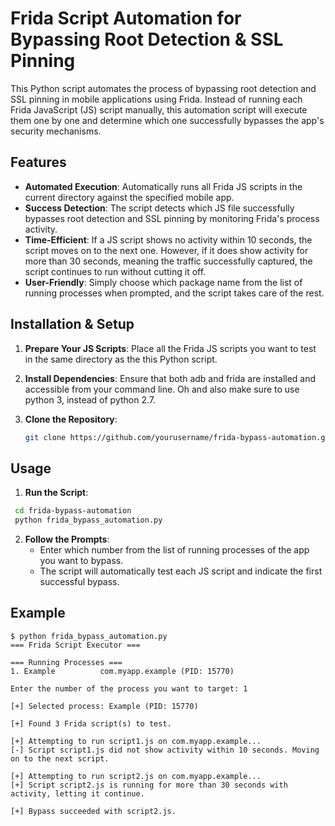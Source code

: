 # **Frida Script Automation for Bypassing Root Detection & SSL Pinning**

This Python script automates the process of bypassing root detection and SSL pinning in mobile applications using Frida. Instead of running each Frida JavaScript (JS) script manually, this automation script will execute them one by one and determine which one successfully bypasses the app's security mechanisms.

## **Features**

- **Automated Execution**: Automatically runs all Frida JS scripts in the current directory against the specified mobile app.
- **Success Detection**: The script detects which JS file successfully bypasses root detection and SSL pinning by monitoring Frida's process activity.
- **Time-Efficient**: If a JS script shows no activity within 10 seconds, the script moves on to the next one. However, if it does show activity for more than 30 seconds, meaning the traffic successfully captured, the script continues to run without cutting it off.
- **User-Friendly**: Simply choose which package name from the list of running processes when prompted, and the script takes care of the rest.

## **Installation & Setup**

1. **Prepare Your JS Scripts**:
Place all the Frida JS scripts you want to test in the same directory as the this Python script.

2. **Install Dependencies**:
Ensure that both adb and frida are installed and accessible from your command line. Oh and also make sure to use python 3, instead of python 2.7.

3. **Clone the Repository**:
   ```bash
   git clone https://github.com/yourusername/frida-bypass-automation.git

## **Usage**
   
1. **Run the Script**:
  ```bash
   cd frida-bypass-automation
   python frida_bypass_automation.py
```

2. **Follow the Prompts**:
   - Enter which number from the list of running processes of the app you want to bypass.
   - The script will automatically test each JS script and indicate the first successful bypass.
     
## **Example**
```
$ python frida_bypass_automation.py
=== Frida Script Executor ===

=== Running Processes ===
1. Example          com.myapp.example (PID: 15770)

Enter the number of the process you want to target: 1

[+] Selected process: Example (PID: 15770)

[+] Found 3 Frida script(s) to test.

[+] Attempting to run script1.js on com.myapp.example...
[-] Script script1.js did not show activity within 10 seconds. Moving on to the next script.

[+] Attempting to run script2.js on com.myapp.example...
[+] Script script2.js is running for more than 30 seconds with activity, letting it continue.

[+] Bypass succeeded with script2.js.
```
